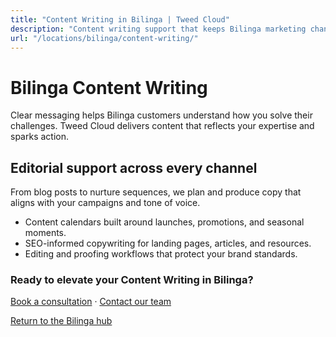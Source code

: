 ```yaml
---
title: "Content Writing in Bilinga | Tweed Cloud"
description: "Content writing support that keeps Bilinga marketing channels fresh."
url: "/locations/bilinga/content-writing/"
---
```


# Bilinga Content Writing

Clear messaging helps Bilinga customers understand how you solve their challenges. Tweed Cloud delivers content that reflects your expertise and sparks action.

## Editorial support across every channel

From blog posts to nurture sequences, we plan and produce copy that aligns with your campaigns and tone of voice.

- Content calendars built around launches, promotions, and seasonal moments.
- SEO-informed copywriting for landing pages, articles, and resources.
- Editing and proofing workflows that protect your brand standards.

### Ready to elevate your Content Writing in Bilinga?

[Book a consultation](/consultation/) · [Contact our team](/contact/)

[Return to the Bilinga hub](/locations/bilinga/)
